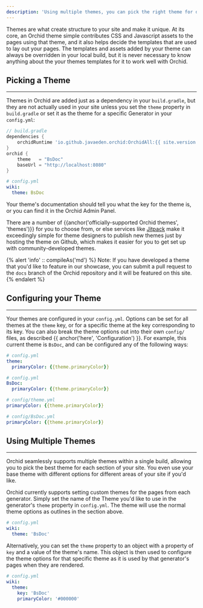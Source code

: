 ```yaml
---
description: 'Using multiple themes, you can pick the right theme for different parts of your site.'
---
```


Themes are what create structure to your site and make it unique. At its core, an Orchid theme simple contributes CSS 
and Javascript assets to the pages using that theme, and it also helps decide the templates that are used to lay out 
your pages. The templates and assets added by your theme can always be overridden in your local build, but it is never
necessary to know anything about the your themes templates for it to work well with Orchid. 

## Picking a Theme
---

Themes in Orchid are added just as a dependency in your `build.gradle`, but they are not actually used in your site 
unless you set the `theme` property in `build.gradle` or set it as the theme for a specific Generator in your
`config.yml`:

```groovy
// build.gradle
dependencies {
    orchidRuntime 'io.github.javaeden.orchid:OrchidAll:{{ site.version }}'
}
orchid {
    theme   = "BsDoc"
    baseUrl = "http://localhost:8080"
}
```

```yaml
# config.yml
wiki:
  theme: BsDoc
```

Your theme's documentation should tell you what the key for the theme is, or you can find it in the Orchid Admin Panel.

There are a number of {{anchor('officially-supported Orchid themes', 'themes')}} for you to choose from, or else 
services like [Jitpack](https://jitpack.io/) make it exceedingly simple for theme designers to publish new themes just 
by hosting the theme on Github, which makes it easier for you to get set up with community-developed themes.

{% alert 'info' :: compileAs('md') %}
Note: If you have developed a theme that you'd like to feature in our showcase, you can submit a pull request to the 
`docs` branch of the Orchid repository and it will be featured on this site.
{% endalert %}

## Configuring your Theme
---

Your themes are configured in your `config.yml`. Options can be set for all themes at the `theme` key, or for a specific 
theme at the key corresponding to its key. You can also break the theme options out into their own `config/` files, as 
described {{ anchor('here', 'Configuration') }}. For example, this current theme is `BsDoc`, and can be configured 
any of the following ways:

```yaml
# config.yml
theme:
  primaryColor: {{theme.primaryColor}}
```

```yaml
# config.yml
BsDoc:
  primaryColor: {{theme.primaryColor}}
```

```yaml
# config/theme.yml
primaryColor: {{theme.primaryColor}}
```

```yaml
# config/BsDoc.yml
primaryColor: {{theme.primaryColor}}
```


## Using Multiple Themes
---

Orchid seamlessly supports multiple themes within a single build, allowing you to pick the best theme for each section 
of your site. You even use your base theme with different options for different areas of your site if you'd like. 

Orchid currently supports setting custom themes for the pages from each generator. Simply set the name of the Theme 
you'd like to use in the generator's `theme` property in `config.yml`. The theme will use the normal theme options as 
outlines in the section above.

```yaml
# config.yml
wiki:
  theme: 'BsDoc'
``` 

Alternatively, you can set the `theme` property to an object with a property of `key` and a value of the theme's name.
This object is then used to configure the theme options for that specific theme as it is used by that generator's pages
when they are rendered.

```yaml
# config.yml
wiki:
  theme: 
    key: 'BsDoc'
    primaryColor: '#000000'
``` 
